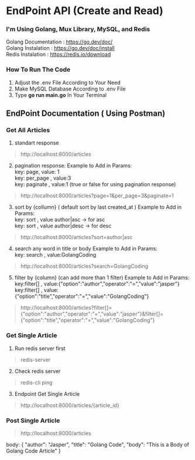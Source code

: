 # EndPoint API (Create and Read)
### I'm Using Golang, Mux Library, MySQL, and Redis

Golang Documentation : https://go.dev/doc/ <br/>
Golang Instalation : https://go.dev/doc/install <br/>
Redis Instalation : https://redis.io/download
<br/>

### How To Run The Code
1. Adjust the .env File According to Your Need
2. Make MySQL Database According to .env File
3. Type **go run main.go** In Your Terminal

## EndPoint Documentation ( Using Postman)
### Get All Articles
1. standart response
> http://localhost:8000/articles

2. pagination response:
Example to Add in Params: <br/>
key: page, value: 1 <br/>
key: per_page , value:3 <br/>
key: paginate , value:1 (true or false for using pagination response)
> http://localhost:8000/articles?page=1&per_page=3&paginate=1

3. sort by {collumn} ( default sort by last created_at )
Example to Add in Params: <br/>
key: sort , value author|asc -> for asc <br/>
key: sort , value author|desc -> for desc
> http://localhost:8000/articles?sort=author|asc

4. search any word in title or body
Example to Add in Params: <br/>
key: search , value:GolangCoding
> http://localhost:8000/articles?search=GolangCoding

5. filter by {column} (can add more than 1 filter)
Example to Add in Params: <br/>
key:filter[] , value:{"option":"author","operator":"=","value":"jasper"} <br/>
key:filter[] , value:{"option":"title","operator":"=","value":"GolangCoding"}
> http://localhost:8000/articles?filter[]={"option":"author","operator":"=","value":"jasper"}&filter[]={"option":"title","operator":"=","value":"GolangCoding"}

### Get Single Article
1. Run redis server first 
> redis-server
2. Check redis server
> redis-cli ping 
3. Endpoint Get Single Article
> http://localhost:8000/articles/{article_id} 

### Post Single Article
> http://localhost:8000/articles 

body:
{
    "author": "Jasper",
    "title": "Golang Code",
    "body": "This is a Body of Golang Code Article"
}



